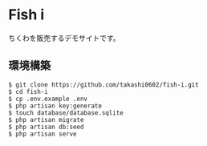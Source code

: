 # Fish i
ちくわを販売するデモサイトです。

## 環境構築
```
$ git clone https://github.com/takashi0602/fish-i.git
$ cd fish-i
$ cp .env.example .env
$ php artisan key:generate
$ touch database/database.sqlite
$ php artisan migrate
$ php artisan db:seed
$ php artisan serve
```
